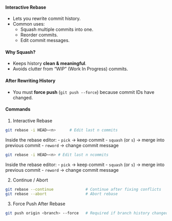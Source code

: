 #### Interactive Rebase
- Lets you rewrite commit history.
- Common uses:
    - Squash multiple commits into one.
    - Reorder commits.
    - Edit commit messages.
#### Why Squash?
- Keeps history **clean & meaningful**.
- Avoids clutter from “WIP” (Work In Progress) commits.
#### After Rewriting History
- You must **force push** (`git push --force`) because commit IDs have changed.
#### Commands
1. Interactive Rebase
```bash
git rebase -i HEAD~<n>      # Edit last n commits
```
   Inside the rebase editor:
	- `pick` → keep commit
	- `squash` (or `s`) → merge into previous commit
	- `reword` → change commit message

```bash
git rebase -i HEAD~<n> # Edit last n ncommits
```
Inside the rebase editor: - `pick` → keep commit - `squash` (or `s`) → merge into previous commit - `reword` → change commit message


2. Continue / Abort
```bash
git rebase --continue              # Continue after fixing conflicts
git rebase --abort                 # Abort rebase
```
3. Force Push After Rebase
```bash
git push origin <branch> --force   # Required if branch history changed
```